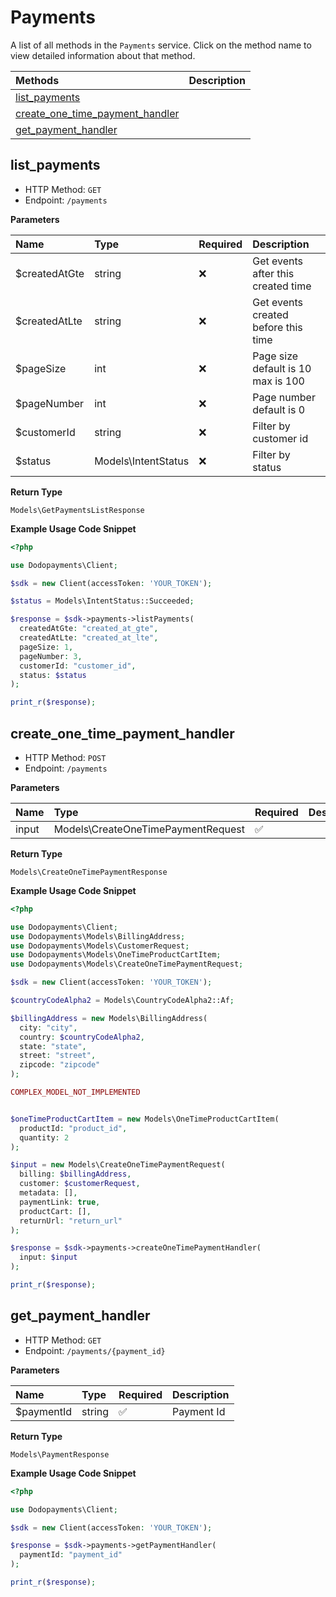 # Payments

A list of all methods in the `Payments` service. Click on the method name to view detailed information about that method.

| Methods | Description |
| :------ | :---------- |
|[list_payments](#list_payments)|  |
|[create_one_time_payment_handler](#create_one_time_payment_handler)|  |
|[get_payment_handler](#get_payment_handler)|  |

## list_payments


- HTTP Method: `GET`
- Endpoint: `/payments`

**Parameters**

| Name    | Type| Required | Description |
| :-------- | :----------| :----------| :----------|
| $createdAtGte | string | ❌ | Get events after this created time |
| $createdAtLte | string | ❌ | Get events created before this time |
| $pageSize | int | ❌ | Page size default is 10 max is 100 |
| $pageNumber | int | ❌ | Page number default is 0 |
| $customerId | string | ❌ | Filter by customer id |
| $status | Models\IntentStatus | ❌ | Filter by status |

**Return Type**

`Models\GetPaymentsListResponse`

**Example Usage Code Snippet**
```php
<?php

use Dodopayments\Client;

$sdk = new Client(accessToken: 'YOUR_TOKEN');

$status = Models\IntentStatus::Succeeded;

$response = $sdk->payments->listPayments(
  createdAtGte: "created_at_gte",
  createdAtLte: "created_at_lte",
  pageSize: 1,
  pageNumber: 3,
  customerId: "customer_id",
  status: $status
);

print_r($response);
```

## create_one_time_payment_handler


- HTTP Method: `POST`
- Endpoint: `/payments`

**Parameters**

| Name    | Type| Required | Description |
| :-------- | :----------| :----------| :----------|
| input | Models\CreateOneTimePaymentRequest | ✅ |  |

**Return Type**

`Models\CreateOneTimePaymentResponse`

**Example Usage Code Snippet**
```php
<?php

use Dodopayments\Client;
use Dodopayments\Models\BillingAddress;
use Dodopayments\Models\CustomerRequest;
use Dodopayments\Models\OneTimeProductCartItem;
use Dodopayments\Models\CreateOneTimePaymentRequest;

$sdk = new Client(accessToken: 'YOUR_TOKEN');

$countryCodeAlpha2 = Models\CountryCodeAlpha2::Af;

$billingAddress = new Models\BillingAddress(
  city: "city",
  country: $countryCodeAlpha2,
  state: "state",
  street: "street",
  zipcode: "zipcode"
);

COMPLEX_MODEL_NOT_IMPLEMENTED


$oneTimeProductCartItem = new Models\OneTimeProductCartItem(
  productId: "product_id",
  quantity: 2
);

$input = new Models\CreateOneTimePaymentRequest(
  billing: $billingAddress,
  customer: $customerRequest,
  metadata: [],
  paymentLink: true,
  productCart: [],
  returnUrl: "return_url"
);

$response = $sdk->payments->createOneTimePaymentHandler(
  input: $input
);

print_r($response);
```

## get_payment_handler


- HTTP Method: `GET`
- Endpoint: `/payments/{payment_id}`

**Parameters**

| Name    | Type| Required | Description |
| :-------- | :----------| :----------| :----------|
| $paymentId | string | ✅ | Payment Id |

**Return Type**

`Models\PaymentResponse`

**Example Usage Code Snippet**
```php
<?php

use Dodopayments\Client;

$sdk = new Client(accessToken: 'YOUR_TOKEN');

$response = $sdk->payments->getPaymentHandler(
  paymentId: "payment_id"
);

print_r($response);
```




<!-- This file was generated by liblab | https://liblab.com/ -->
